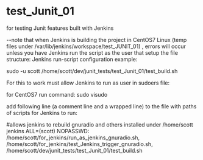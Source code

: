 # test_Junit_01
for testing Junit features built with Jenkins


--note that when Jenkins is building the project in CentOS7 Linux (temp files under /var/lib/jenkins/workspace/test_JUNIT_01) , errors will occur unless you have Jenkins run the script as the user that setup the file structure:
Jenkins run-script configuration example:

sudo -u scott /home/scott/dev/junit_tests/test_Junit_01/test_build.sh

For this to work must allow Jenkins to run as user in sudoers file:

for CentOS7 run command:
sudo visudo

add following line (a comment line and a wrapped line) to the file with paths of scripts for Jenkins to run:

#allows jenkins to rebuild gnuradio and others installed under /home/scott
jenkins ALL=(scott) NOPASSWD: /home/scott/for_jenkins/run_as_jenkins_gnuradio.sh, /home/scott/for_jenkins/test_Jenkins_trigger_gnuradio.sh, /home/scott/dev/junit_tests/test_Junit_01/test_build.sh


